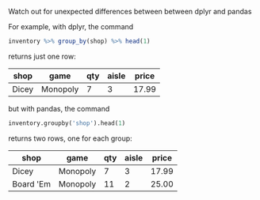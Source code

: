 Watch out for unexpected differences between between 
dplyr and pandas

For example, with dplyr, the command

```r
inventory %>% group_by(shop) %>% head(1)
```

returns just one row:

| shop      | game     | qty | aisle | price |
|-----------|----------|-----|-------|-------|
| Dicey     | Monopoly | 7   | 3     | 17.99 |


but with pandas, the command

```python
inventory.groupby('shop').head(1)
```

returns two rows, one for each group:

| shop      | game     | qty | aisle | price |
|-----------|----------|-----|-------|-------|
| Dicey     | Monopoly | 7   | 3     | 17.99 |
| Board 'Em | Monopoly | 11  | 2     | 25.00 |
